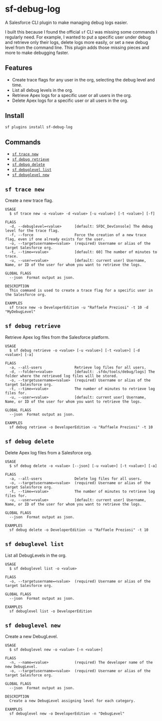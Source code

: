 # sf-debug-log

A Salesforce CLI plugin to make managing debug logs easier.

I built this because I found the official `sf` CLI was missing some commands I regularly need. For example, I wanted to put a specific user under debug and retrieve only their logs, delete logs more easily, or set a new debug level from the command line. This plugin adds those missing pieces and more to make debugging faster.

## Features

*   Create trace flags for any user in the org, selecting the debug level and time.
*   List all debug levels in the org.
*   Retrieve Apex logs for a specific user or all users in the org.
*   Delete Apex logs for a specific user or all users in the org.

## Install

```bash
sf plugins install sf-debug-log
```

## Commands
<!-- commands -->
- [`sf trace new`](#sf-trace-new)
- [`sf debug retrieve`](#sf-debug-retrieve)
- [`sf debug delete`](#sf-debug-delete)
- [`sf debuglevel list`](#sf-debuglevel-list)
- [`sf debuglevel new`](#sf-debuglevel-new)

## `sf trace new`

Create a new trace flag.

```
USAGE
  $ sf trace new -o <value> -d <value> [-u <value>] [-t <value>] [-f]

FLAGS
  -d, --debuglevel=<value>      [default: SFDC_DevConsole] The debug level for the trace flag.
  -f, --force                   Force the creation of a new trace flag, even if one already exists for the user.
  -o, --targetusername=<value>  (required) Username or alias of the target Salesforce org.
  -t, --time=<value>            [default: 60] The number of minutes to trace.
  -u, --user=<value>            [default: current user] Username, Name, or ID of the user for whom you want to retrieve the logs.

GLOBAL FLAGS
  --json  Format output as json.

DESCRIPTION
  This command is used to create a trace flag for a specific user in the Salesforce org.

EXAMPLES
  sf trace new -o DeveloperEdition -u "Raffaele Preziosi" -t 10 -d "MyDebugLevel"
```

## `sf debug retrieve`

Retrieve Apex log files from the Salesforce platform.

```
USAGE
  $ sf debug retrieve -o <value> [-u <value>] [-t <value>] [-d <value>] [-a]

FLAGS
  -a, --all-users               Retrieve log files for all users.
  -d, --folder=<value>          [default: .sfdx/tools/debug/logs] The folder where the retrieved log files will be stored.
  -o, --targetusername=<value>  (required) Username or alias of the target Salesforce org.
  -t, --time=<value>            The number of minutes to retrieve log files for.
  -u, --user=<value>            [default: current user] Username, Name, or ID of the user for whom you want to retrieve the logs.

GLOBAL FLAGS
  --json  Format output as json.

EXAMPLES
  sf debug retrieve -o DeveloperEdition -u "Raffaele Preziosi" -t 10
```

## `sf debug delete`

Delete Apex log files from a Salesforce org.

```
USAGE
  $ sf debug delete -o <value> [--json] [-u <value>] [-t <value>] [-a]

FLAGS
  -a, --all-users               Delete log files for all users.
  -o, --targetusername=<value>  (required) Username or alias of the target Salesforce org.
  -t, --time=<value>            The number of minutes to retrieve log files for.
  -u, --user=<value>            [default: current user] Username, Name, or ID of the user for whom you want to retrieve the logs.

GLOBAL FLAGS
  --json  Format output as json.

EXAMPLES
  sf debug delete -o DeveloperEdition -u "Raffaele Preziosi" -t 10
```

## `sf debuglevel list`

List all DebugLevels in the org.

```
USAGE
  $ sf debuglevel list -o <value>

FLAGS
  -o, --targetusername=<value>  (required) Username or alias of the target Salesforce org.

GLOBAL FLAGS
  --json  Format output as json.

EXAMPLES
  sf debuglevel list -o DeveloperEdition
```

## `sf debuglevel new`

Create a new DebugLevel.

```
USAGE
  $ sf debuglevel new -o <value> [-n <value>]

FLAGS
  -n, --name=<value>            (required) The developer name of the new DebugLevel.
  -o, --targetusername=<value>  (required) Username or alias of the target Salesforce org.

GLOBAL FLAGS
  --json  Format output as json.

DESCRIPTION
  Create a new DebugLevel assigning level for each category.

EXAMPLES
  sf debuglevel new -o DeveloperEdition -n "DebugLevel"
```


